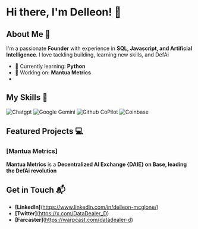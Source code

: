 # Hi there, I'm Delleon! 👋

## About Me 🚀

I'm a passionate **Founder** with experience in **SQL, Javascript, and Artificial Intelligence**. I love tackling building, learning new skills, and DefAi

- 🌱 Currently learning: **Python**
- 🔭 Working on: **Mantua Metrics**
- 
## My Skills 🧠

![Chatgpt](https://img.shields.io/badge/ChatGPT-74aa9c?style=for-the-badge&logo=openai&logoColor=white)
![Google Gemini](https://img.shields.io/badge/Google%20Gemini-8E75B2?style=for-the-badge&logo=googlegemini&logoColor=white)
![Github CoPilot](https://img.shields.io/badge/github%20copilot-000000?style=for-the-badge&logo=githubcopilot&logoColor=white)
![Coinbase](https://img.shields.io/badge/Coinbase-0052FF?style=for-the-badge&logo=Coinbase&logoColor=white)

## Featured Projects 💻

### [Mantua Metrics]

**Mantua Metrics** is a **Decentralized AI Exchange {DAIE} on Base, leading the DefAi  revolution** 

## Get in Touch 📬

- **[LinkedIn]**(https://www.linkedin.com/in/delleon-mcglone/)
- **[Twitter]**(https://x.com/DataDealer_D)
- **[Farcaster]**(https://warpcast.com/datadealer-d)


